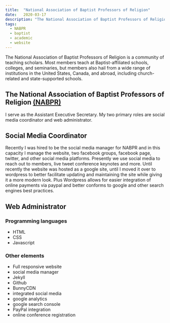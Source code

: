 ```yaml
---
title:  "National Association of Baptist Professors of Religion"
date:   2020-03-17
description: "The National Association of Baptist Professors of Religion is a community of teaching scholars."
tags:
  - NABPR
  - baptist
  - academic
  - website
---
```

The National Association of Baptist Professors of Religion is a community of teaching scholars. Most members teach at Baptist-affiliated schools, colleges, and seminaries, but members also hail from a wide range of institutions in the United States, Canada, and abroad, including church-related and state-supported schools.

## The National Association of Baptist Professors of Religion [(NABPR)](https://nabpr.org)
I serve as the Assistant Executive Secretary. My two primary roles are social media coordinator and web administrator.

## Social Media Coordinator
Recently I was hired to be the social media manager for NABPR and in this capacity I manage the website, two facebook groups, facebook page, twitter, and other social media platforms. Presently we use social media to reach out to members, live tweet conference keynotes and more. Until recently the website was hosted as a google site, until I moved it over to wordpress to better facilitate updating and maintaining the site while giving it a more modern look. Plus Wordpress allows for easier integration of online payments via paypal and better conforms to google and other search engines best practices.

## Web Administrator
### Programming languages
* HTML
* CSS
* Javascript


### Other elements
* Full responsive website
* social media manager
* Jekyll
* Github
* BunnyCDN
* integrated social media
* google analytics
* google search console
* PayPal integration
* online conference registration
